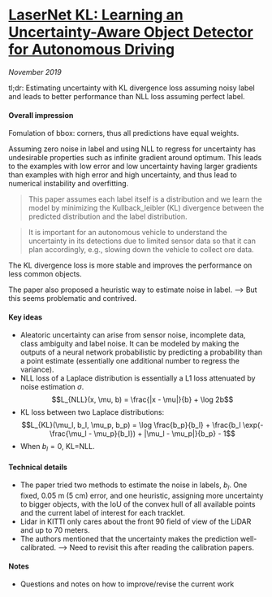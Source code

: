 # [LaserNet KL: Learning an Uncertainty-Aware Object Detector for Autonomous Driving](https://arxiv.org/abs/1910.11375)

_November 2019_

tl;dr: Estimating uncertainty with KL divergence loss assuming noisy label and leads to better performance than NLL loss assuming perfect label.

#### Overall impression
Fomulation of bbox: corners, thus all predictions have equal weights. 

Assuming zero noise in label and using NLL to regress for uncertainty has undesirable properties such as infinite gradient around optimum. This leads to the examples with low error and low uncertainty having larger gradients than examples with high error and high uncertainty, and thus lead to numerical instability and overfitting. 

> This paper assumes each label itself is a distribution and we learn the model by minimizing the Kullback_leibler (KL) divergence between the predicted distribution and the label distribution. 

> It is important for an autonomous vehicle to understand the uncertainty in its detections due to limited sensor data so that it can plan accordingly, e.g., slowing down the vehicle to collect ore data. 

The KL divergence loss is more stable and improves the performance on less common objects.

The paper also proposed a heuristic way to estimate noise in label. --> But this seems problematic and contrived. 

#### Key ideas
- Aleatoric uncertainty can arise from sensor noise, incomplete data, class ambiguity and label noise. It can be modeled by making the outputs of a neural network probabilistic by predicting a probability than a point estimate (essentially one additional number to regress the variance). 
- NLL loss of a Laplace distribution is essentially a L1 loss attenuated by noise estimation $\sigma$.
$$L_{NLL}(x, \mu, b) = \frac{|x - \mu|}{b} + \log 2b$$
- KL loss between two Laplace distributions: 
$$L_{KL}(\mu_l, b_l, \mu_p, b_p) = \log \frac{b_p}{b_l} + \frac{b_l \exp(-\frac{\mu_l - \mu_p}{b_l}) + |\mu_l - \mu_p|}{b_p} - 1$$ 
- When $b_l = 0$, KL=NLL.

#### Technical details
- The paper tried two methods to estimate the noise in labels, $b_l$. One fixed, 0.05 m (5 cm) error, and one heuristic, assigning more uncertainty to bigger objects, with the IoU of the convex hull of all available points and the current label of interest for each tracklet. 
- Lidar in KITTI only cares about the front 90 field of view of the LiDAR and up to 70 meters. 
- The authors mentioned that the uncertainty makes the prediction well-calibrated. --> Need to revisit this after reading the calibration papers. 

#### Notes
- Questions and notes on how to improve/revise the current work  

